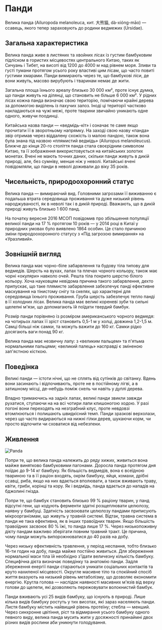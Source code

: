 # Панди
Велика панда (Ailuropoda melanoleuca, кит. 大熊猫, dà-xióng-māo) — ссавець, якого тепер зараховують до родини ведмежих (Ursidae).
## Загальна характеристика
Велика панда живе в листяних та хвойних лісах із густим бамбуковим підліском в гористих місцевостях центрального Китаю, таких як Сичуань і Тибет, на висоті від 1200 до 4000 м над рівнем моря. Зливи та густі тумани протягом усього року властиві цим лісам, що часто повиті густими хмарами. Панди вимирають через те, що бамбукові ліси, де вони живуть, масово вирубують і тваринам немає де жити.

Загальна площа їхнього ареалу близько 30 000 км², проте існує думка, що панди живуть на ділянці, що становить не більше 6 000 км². У рідних лісах кожна панда визначає свою територію, помічаючи крайні дерева за допомогою виділень із пахучих залоз. Іноді ці території частково накладаються на чужі межі, проте тварини звичайно уникають одне одного, живучи поодинці.

Китайська назва панди — «ведмідь-кіт» і означає те саме якщо прочитати її в зворотньому напрямку. На заході свою назву «панда» звір отримав через віддалену схожість із малою пандою, також вона була знана під назвою «плямистий ведмідь» (Ailuropus melanoleucus). Ближче до кінця 20-го століття панда стала своєрідним символом Китаю, та її зображення використовується на китайських золотих монетах. Вчені не мають точних даних, скільки панди живуть в дикій природі, але, без сумніву, менше ніж у неволі. Китайські вчені повідомляли, що панди в неволі доживали до віку 35 років.

## Чисельність, природоохоронний статус
Велика панда — вимираючий вид. Головними загрозами її виживанню є подальша втрата середовища проживання та дуже низький рівень народжуваності, як в неволі так і в дикій природі. Вважають, що в дикій природі живуть близько 1 600 панд.

На початку вересня 2016 МСОП повідомив про збільшення популяції великої панди на 17 % протягом 10 років — у 2014 році в Китаї у природних умовах було виявлено 1864 особин. Це стало причиною зміни природоохоронного статусу з «Під загрозою вимирання» на «Уразливий».

## Зовнішній вигляд
Велика панда має чорно-біле забарвлення та будову тіла типову для ведмедів. Шерсть на вухах, лапах та плечах чорного кольору, також має чорні «окуляри» навколо очей. Решта тіла покрито шерстю білого кольору. Хоча науковцям невідома причина такого забарвлення, дехто припускає, що таке плямисте забарвлення забезпечує панді ефективне маскування на тінистому снігу та скелях, що характерні для середовища їхнього проживання. Груба шерсть забезпечує тепло панді в її холодних лісах. Велика панда має великі кореневі зуби та сильні щелепні м'язи, що допомагають їй поїдати твердий бамбук.

Розмір панди порівняно із розміром американського чорного ведмедя: на чотирьох лапах її зріст становить 0,5-1 м у холці, довжина 1,2-1,5 м. Самці більші ніж самки, та можуть важити до 160 кг. Самки рідко досягають ваги понад 90 кг.

Велика панда має незвичну лапу: з «великим пальцем» та п'ятьма нормальними пальцями; «великий палець» насправді є зміненою зап'ястною кісткою.

## Поведінка
Великі панди — істоти нічні, що не сплять від сутінків до світанку. Вдень вони засинають і відпочивають, проте не в постійному лігві, а в затишному місці, де-небудь поміж скель чи навіть у дуплі дерева.

Владно тримаючись на задніх лапах, великі панди звикли завжди рухатися, ступаючи на на всі чотири лапи клишоногою ходою. У разі погоні вони переходять на незграбний клус, проте невдовзі втомлюються і полишають швидкісний темп. Панди зразкові верхолази, через що часто видираються на нижні гілки дерев, шукаючи корм, чи просто відпочити чи сховатися від небезпеки.

## Живлення

![Panda](https://upload.wikimedia.org/wikipedia/commons/thumb/0/0f/Grosser_Panda.JPG/258px-Grosser_Panda.JPG)

Попри те, що велика панда належить до ряду хижих, живиться вона майже винятково бамбуковими пагонами. Доросла панда протягом дня поїдає до 9-14 кг бамбуку. Як більшість ведмедів, вона є всеїдною твариною та в її раціон входять, окрім бамбуку, яйця, комахи, дрібні ссавці, риба, якщо на них вдається вполювати, а також вживають траву, квіти, гриби, корінці та кору. Як і ведмідь, панда вдається до нападів на бджолині гнізда.

Попри те, що бамбук становить близько 99 % раціону тварин, у панд відсутні гени, що кодують ферменти здатні розщеплювати целюлозу, наявну у бамбуці. Здатність засвоювати целюлозу пандами приписують мікроорганізмам, що живуть у травній системі. Відтак, травна система в панди не така ефективна, як в інших травоїдних тварин. Якщо більшість травоїдних засвоює 80 % їжі, то панда лише 17 %. Через низькопоживну дієту пандам важливо зберігати повним травний тракт. Це причина, чому панди можуть випорожнюватися до 40 разів на добу.

Через низьку ефективність травлення, у період неспання, тобто близько 16-ти годин на добу, панда майже постійно живиться. Для збереження нормальної маси тіла їй необхідно з'їдати величезну кількість бамбуку. Специфічна дієта визначає поведінку та анатомію панди. Задля збереження енергії панди стараються уникати соціальних контактів та круто нахиленої місцевості. Округле масивне тіло та спокійний спосіб життя вказують на низький рівень метаболізму, що дозволяє економити енергію. Кругла голова — наслідок наявності масивних м'язів від верху голови до щелепи, які дозволяють пережовувати волокнистий бамбук.

Панди вживають усі 25 видів бамбуку, що існують в природі. Лише кілька видів бамбуку ростуть у тих висотах, які зараз населяють панди. Листя бамбуку містить найвищий рівень протеїну; стебла — менший. Через синхронне цвітіння, ріст та відмирання усього бамбуку одного певного виду, велика панда мусить жити у досяжності принаймні двох різних видів рослини аби уникнути голодування.
